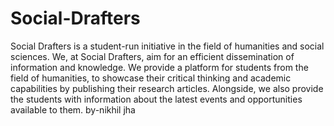 # Social-Drafters
Social Drafters is a student-run initiative in the field of humanities and social sciences. We, at Social Drafters, aim for an efficient dissemination of information and knowledge. We provide a platform for students from the field of humanities, to showcase their critical thinking and academic capabilities by publishing their research articles. Alongside, we also provide the students with information about the latest events and opportunities available to them.
by-nikhil jha
